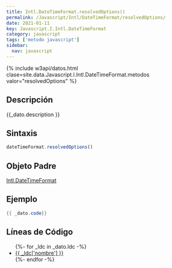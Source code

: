 ```yaml
---
title: Intl.DateTimeFormat.resolvedOptions()
permalink: /Javascript/Intl/DateTimeFormat/resolvedOptions/
date: 2021-01-11
key: Javascript.I.Intl.DateTimeFormat
category: javascript
tags: ['metodo javascript']
sidebar: 
  nav: javascript
---
```


{% include w3api/datos.html clase=site.data.Javascript.I.Intl.DateTimeFormat.metodos valor="resolvedOptions" %}

## Descripción
{{_dato.description }}

## Sintaxis
~~~javascript
dateTimeFormat.resolvedOptions()
~~~

## Objeto Padre
[Intl.DateTimeFormat](/Javascript/Intl/DateTimeFormat/)

## Ejemplo
~~~java
{{ _dato.code}}
~~~

## Líneas de Código
<ul>
{%- for _ldc in _dato.ldc -%}
   <li>
       <a href="{{_ldc['url'] }}">{{ _ldc['nombre'] }}</a>
   </li>
{%- endfor -%}
</ul>
